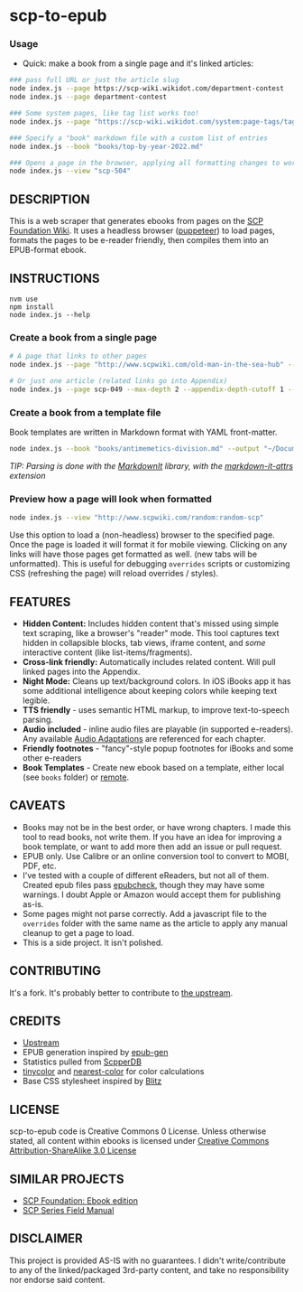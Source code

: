 # scp-to-epub

### Usage

* Quick: make a book from a single page and it's linked articles:

```sh
### pass full URL or just the article slug
node index.js --page https://scp-wiki.wikidot.com/department-contest
node index.js --page department-contest

### Some system pages, like tag list works too!
node index.js --page "https://scp-wiki.wikidot.com/system:page-tags/tag/food" --title "Food SCP Articles"

### Specify a "book" markdown file with a custom list of entries
node index.js --book "books/top-by-year-2022.md"

### Opens a page in the browser, applying all formatting changes to work as an ebook
node index.js --view "scp-504"
```

## DESCRIPTION

This is a web scraper that generates ebooks from pages on the [SCP Foundation Wiki](http://www.scpwiki.com/). It uses a headless browser ([puppeteer](https://github.com/GoogleChrome/puppeteer/)) to load pages, formats the pages to be e-reader friendly, then compiles them into an EPUB-format ebook.

## INSTRUCTIONS

```shell
nvm use
npm install
node index.js --help
```

### Create a book from a single page

```sh
# A page that links to other pages
node index.js --page "http://www.scpwiki.com/old-man-in-the-sea-hub" --title "Old Man And The Sea Canon Hub" --output "old-man-in-the-sea.epub"

# Or just one article (related links go into Appendix)
node index.js --page scp-049 --max-depth 2 --appendix-depth-cutoff 1 --max-chapters 20 --output ./output/scp-o49.epub
```

### Create a book from a template file

Book templates are written in Markdown format with YAML front-matter.

```sh
node index.js --book "books/antimemetics-division.md" --output "~/Documents/scp-antimemetics.epub"
```

*TIP: Parsing is done with the [MarkdownIt](https://github.com/markdown-it/markdown-it) library, with the [markdown-it-attrs](https://github.com/arve0/markdown-it-attrs) extension*

### Preview how a page will look when formatted

```sh
node index.js --view "http://www.scpwiki.com/random:random-scp"
```

Use this option to load a (non-headless) browser to the specified page. Once the
page is loaded it will format it for mobile viewing. Clicking on any links will
have those pages get formatted as well. (new tabs will be unformatted). This is
useful for debugging `overrides` scripts or customizing CSS (refreshing the page)
will reload overrides / styles).

## FEATURES

* **Hidden Content:** Includes hidden content that's missed using simple text scraping, like a browser's "reader" mode. This tool captures text hidden in collapsible blocks, tab views, iframe content, and *some* interactive content (like list-items/fragments).
* **Cross-link friendly:** Automatically includes related content. Will pull linked pages into the Appendix.
* **Night Mode:** Cleans up text/background colors. In iOS iBooks app it has some additional intelligence about keeping colors while keeping text legible.
* **TTS friendly** - uses semantic HTML markup, to improve text-to-speech parsing.
* **Audio included** - inline audio files are playable (in supported e-readers). Any available [Audio Adaptations](http://www.scpwiki.com/audio-adaptations) are referenced for each chapter.
* **Friendly footnotes** - "fancy"-style popup footnotes for iBooks and some other e-readers
* **Book Templates** - Create new ebook based on a template, either local (see `books` folder) or [remote](http://scp-sandbox-3.wikidot.com/tmonty).

## CAVEATS

* Books may not be in the best order, or have wrong chapters. I made this tool to read books, not write them. If you have an idea for improving a book template, or want to add more then add an issue or pull request.
* EPUB only. Use Calibre or an online conversion tool to convert to MOBI, PDF, etc.
* I've tested with a couple of different eReaders, but not all of them. Created epub files pass [epubcheck](https://github.com/w3c/epubcheck), though they may have some warnings. I doubt Apple or Amazon would accept them for publishing as-is.
* Some pages might not parse correctly. Add a javascript file to the `overrides` folder with the same name as the article to apply any manual cleanup to get a page to load.
* This is a side project. It isn't polished.

## CONTRIBUTING

It's a fork. It's probably better to contribute to [the upstream](https://github.com/lselden/scp-to-epub).

## CREDITS

* [Upstream](https://github.com/lselden/scp-to-epub)
* EPUB generation inspired by [epub-gen](https://github.com/cyrilis/epub-gen)
* Statistics pulled from [ScpperDB](https://www.scpper.com)
* [tinycolor](https://github.com/bgrins/TinyColor) and [nearest-color](http://danieltao.com/nearest-color) for color calculations
* Base CSS stylesheet inspired by [Blitz](https://github.com/FriendsOfEpub/Blitz)

## LICENSE

scp-to-epub code is Creative Commons 0 License. Unless otherwise stated, all content within ebooks is licensed under [Creative Commons Attribution-ShareAlike 3.0 License](http://creativecommons.org/licenses/by-sa/3.0/)

## SIMILAR PROJECTS

* [SCP Foundation: Ebook edition](http://www.scpwiki.com/ebooks)
* [SCP Series Field Manual](http://www.scpwiki.com/forum/t-12612670/new-scp-001-to-scp-1999-documentation-ebooks#post-4379359)

## DISCLAIMER

This project is provided AS-IS with no guarantees. I didn't write/contribute to any of the linked/packaged 3rd-party content, and take no responsibility nor endorse said content.
